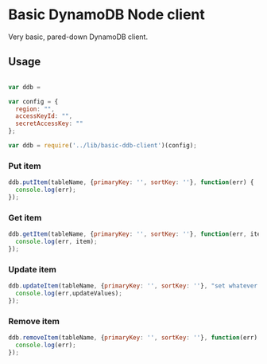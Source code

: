 
# Basic DynamoDB Node client

Very basic, pared-down DynamoDB client.

## Usage

```javascript

var ddb =

var config = {
  region: "",
  accessKeyId: "",
  secretAccessKey: ""
};

var ddb = require('../lib/basic-ddb-client')(config);

```

### Put item

```javascript
ddb.putItem(tableName, {primaryKey: '', sortKey: ''}, function(err) {
  console.log(err);
});
```

### Get item

```javascript
ddb.getItem(tableName, {primaryKey: '', sortKey: ''}, function(err, item) {
  console.log(err, item);
});
```

### Update item

```javascript
ddb.updateItem(tableName, {primaryKey: '', sortKey: ''}, "set whatever = :val", {":val": false}, function(err, item) {
  console.log(err,updateValues);
});
```

### Remove item

```javascript
ddb.removeItem(tableName, {primaryKey: '', sortKey: ''}, function(err) {
  console.log(err);
});
```
